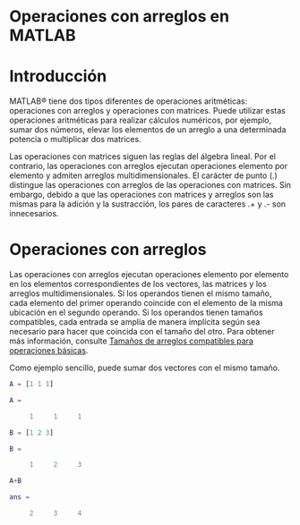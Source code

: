 # Operaciones con arreglos en MATLAB

# Introducción
MATLAB® tiene dos tipos diferentes de operaciones aritméticas: operaciones con arreglos y operaciones con matrices. Puede utilizar estas operaciones aritméticas para realizar cálculos numéricos, por ejemplo, sumar dos números, elevar los elementos de un arreglo a una determinada potencia o multiplicar dos matrices.

Las operaciones con matrices siguen las reglas del álgebra lineal. Por el contrario, las operaciones con arreglos ejecutan operaciones elemento por elemento y admiten arreglos multidimensionales. El carácter de punto (.) distingue las operaciones con arreglos de las operaciones con matrices. Sin embargo, debido a que las operaciones con matrices y arreglos son las mismas para la adición y la sustracción, los pares de caracteres .+ y .- son innecesarios.

# Operaciones con arreglos
Las operaciones con arreglos ejecutan operaciones elemento por elemento en los elementos correspondientes de los vectores, las matrices y los arreglos multidimensionales. Si los operandos tienen el mismo tamaño, cada elemento del primer operando coincide con el elemento de la misma ubicación en el segundo operando. Si los operandos tienen tamaños compatibles, cada entrada se amplía de manera implícita según sea necesario para hacer que coincida con el tamaño del otro. Para obtener más información, consulte <a href="https://la.mathworks.com/help/matlab/matlab_prog/compatible-array-sizes-for-basic-operations.html" target="_blank">Tamaños de arreglos compatibles para operaciones básicas</a>.

Como ejemplo sencillo, puede sumar dos vectores con el mismo tamaño.

```matlab
A = [1 1 1]
```
```matlab
A =

     1     1     1
```
```matlab
B = [1 2 3]
```
```matlab
B =

     1     2     3
```
```matlab
A+B
```
```matlab
ans =

     2     3     4
```